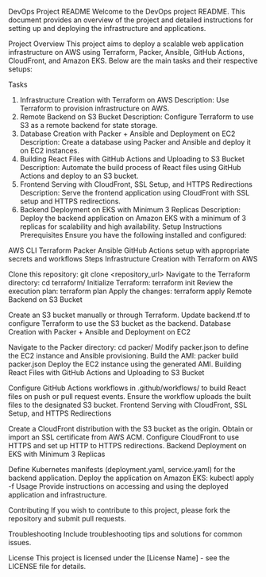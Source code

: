 DevOps Project README
Welcome to the DevOps project README. This document provides an overview of the project and detailed instructions for setting up and deploying the infrastructure and applications.

Project Overview
This project aims to deploy a scalable web application infrastructure on AWS using Terraform, Packer, Ansible, GitHub Actions, CloudFront, and Amazon EKS. Below are the main tasks and their respective setups:

Tasks
1. Infrastructure Creation with Terraform on AWS
Description: Use Terraform to provision infrastructure on AWS.
2. Remote Backend on S3 Bucket
Description: Configure Terraform to use S3 as a remote backend for state storage.
3. Database Creation with Packer + Ansible and Deployment on EC2
Description: Create a database using Packer and Ansible and deploy it on EC2 instances.
4. Building React Files with GitHub Actions and Uploading to S3 Bucket
Description: Automate the build process of React files using GitHub Actions and deploy to an S3 bucket.
5. Frontend Serving with CloudFront, SSL Setup, and HTTPS Redirections
Description: Serve the frontend application using CloudFront with SSL setup and HTTPS redirections.
6. Backend Deployment on EKS with Minimum 3 Replicas
Description: Deploy the backend application on Amazon EKS with a minimum of 3 replicas for scalability and high availability.
Setup Instructions
Prerequisites
Ensure you have the following installed and configured:

AWS CLI
Terraform
Packer
Ansible
GitHub Actions setup with appropriate secrets and workflows
Steps
Infrastructure Creation with Terraform on AWS

Clone this repository: git clone <repository_url>
Navigate to the Terraform directory: cd terraform/
Initialize Terraform: terraform init
Review the execution plan: terraform plan
Apply the changes: terraform apply
Remote Backend on S3 Bucket

Create an S3 bucket manually or through Terraform.
Update backend.tf to configure Terraform to use the S3 bucket as the backend.
Database Creation with Packer + Ansible and Deployment on EC2

Navigate to the Packer directory: cd packer/
Modify packer.json to define the EC2 instance and Ansible provisioning.
Build the AMI: packer build packer.json
Deploy the EC2 instance using the generated AMI.
Building React Files with GitHub Actions and Uploading to S3 Bucket

Configure GitHub Actions workflows in .github/workflows/ to build React files on push or pull request events.
Ensure the workflow uploads the built files to the designated S3 bucket.
Frontend Serving with CloudFront, SSL Setup, and HTTPS Redirections

Create a CloudFront distribution with the S3 bucket as the origin.
Obtain or import an SSL certificate from AWS ACM.
Configure CloudFront to use HTTPS and set up HTTP to HTTPS redirections.
Backend Deployment on EKS with Minimum 3 Replicas

Define Kubernetes manifests (deployment.yaml, service.yaml) for the backend application.
Deploy the application on Amazon EKS: kubectl apply -f <manifests>
Usage
Provide instructions on accessing and using the deployed application and infrastructure.

Contributing
If you wish to contribute to this project, please fork the repository and submit pull requests.

Troubleshooting
Include troubleshooting tips and solutions for common issues.

License
This project is licensed under the [License Name] - see the LICENSE file for details.
